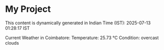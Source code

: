 # My Project

This content is dynamically generated in Indian Time (IST): 2025-07-13 01:28:17 IST


Current Weather in Coimbatore:
Temperature: 25.73 °C
Condition: overcast clouds

